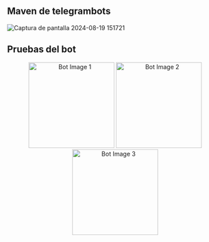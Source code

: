 ## Maven de telegrambots

![Captura de pantalla 2024-08-19 151721](https://github.com/user-attachments/assets/6fca39b7-2f3a-4cd8-aff3-4ecddfb5066d)

## Pruebas del bot

<p align="center">
  <img src="https://github.com/user-attachments/assets/3f73b901-fe18-4bbe-9763-2323039dc259" alt="Bot Image 1" width="200"/>
  <img src="https://github.com/user-attachments/assets/ddf4b8c5-0f72-46d8-8e39-916b02747a2d" alt="Bot Image 2" width="200"/>
  <img src="https://github.com/user-attachments/assets/d78dd4dc-bfaa-4cec-b6ab-46f0346acea2" alt="Bot Image 3" width="200"/>
</p>
